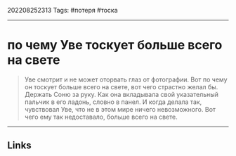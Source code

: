 202208252313
Tags: #потеря #тоска

---

# по чему Уве тоскует больше всего на свете
> Уве смотрит и не может оторвать глаз от фотографии. Вот по чему он тоскует больше всего на свете, вот чего страстно желал бы. Держать Соню за руку. Как она вкладывала свой указательный пальчик в его ладонь, словно в панел. И когда делала так, чувствовал Уве, что не в этом мире ничего невозможного. Вот чего ему так недоставало, больше всего на свете.

---
## Links